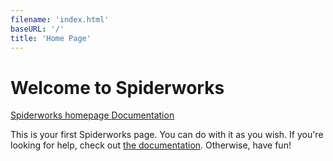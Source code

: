 ```yaml
---
filename: 'index.html'
baseURL: '/'
title: 'Home Page'
---
```


# Welcome to Spiderworks

<div class="btn-toolbar">
    <a href="#" class="btn btn-large btn-primary">
        Spiderworks homepage
    </a>
    <a href="#" class="btn btn-large btn-default">
        Documentation
    </a>
</div>

This is your first Spiderworks page. You can do with it as you wish. If you're looking for help, check out
[the documentation](). Otherwise, have fun!
